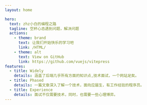 ```yaml
---
layout: home

hero:
  text: zhz小白的编程之路
  tagline: 空杯心态遇到问题，解决问题
  actions:
    - theme: brand
      text: 让我们开始快乐的学习吧
      link: /HTML/
    - theme: alt
      text: View on GitHub
      link: https://github.com/vuejs/vitepress
features:
  - title: Widely
    details: 涵盖了后端几乎所有方面的知识点,技术面试，一个网站足矣。
  - title: Phased
    details: 一篇文章深入了解一个技术，面向应届生，有工作经验的程序员。
  - title: Experience
    details: 面试不仅需要技术，同时，也需要一些心理博弈。
---
```

